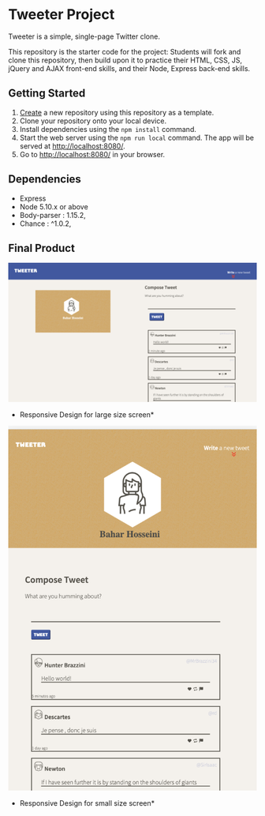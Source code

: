 # Tweeter Project

Tweeter is a simple, single-page Twitter clone.

This repository is the starter code for the project: Students will fork and clone this repository, then build upon it to practice their HTML, CSS, JS, jQuery and AJAX front-end skills, and their Node, Express back-end skills.

## Getting Started

1. [Create](https://docs.github.com/en/repositories/creating-and-managing-repositories/creating-a-repository-from-a-template) a new repository using this repository as a template.
2. Clone your repository onto your local device.
3. Install dependencies using the `npm install` command.
3. Start the web server using the `npm run local` command. The app will be served at <http://localhost:8080/>.
4. Go to <http://localhost:8080/> in your browser.

## Dependencies

- Express
- Node 5.10.x or above
- Body-parser : 1.15.2,
- Chance : ^1.0.2,
  


## Final Product
!["Screenshot of register page"](https://github.com/bahar-hosseini/tweeter/blob/master/docs/1024-1280.png)
* Responsive Design for large size screen*

!["Screenshot of URLs page"](https://github.com/bahar-hosseini/tweeter/blob/master/docs/Dimensions-Ipad-Air%20.png)
* Responsive Design for small size screen*

